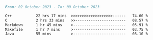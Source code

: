 <!--<div align=center><img src="https://leetcard.jacoblin.cool/CalvinWan0101"></div>-->

<!--START_SECTION:waka-->

```markdown
From: 02 October 2023 - To: 09 October 2023

C++           22 hrs 17 mins  >>>>>>>>>>>>>>>>>>>------   74.60 %
C             2 hrs 33 mins   >>-----------------------   08.57 %
Markdown      1 hr 45 mins    >------------------------   05.91 %
Makefile      1 hr 7 mins     >------------------------   03.75 %
Java          55 mins         >------------------------   03.10 %
```

<!--END_SECTION:waka-->
